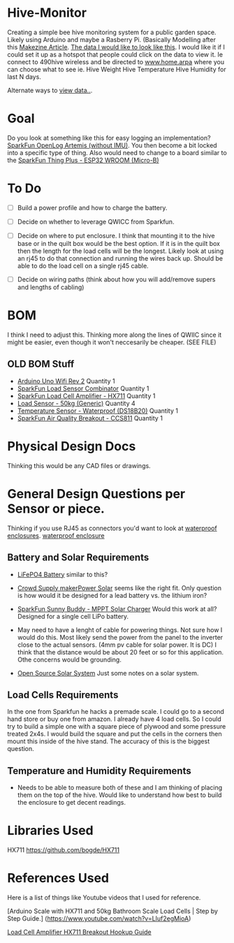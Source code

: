 # Hive-Monitor
Creating a simple bee hive monitoring system for a public garden space. Likely using Arduino and maybe a Rasberry Pi. (Basically Modelling after this [Makezine Article](https://makezine.com/projects/bees-sensors-monitor-hive-health). [The data I would like to look like this](http://everettsprojects.com/2012/12/31/arduino-super-graphing-data-logger/). I would like it if I could set it up as a hotspot that people could click on the data to view it. Ie connect to 490hive wireless and be directed to www.home.arpa where you can choose what to see ie. Hive Weight Hive Temperature Hive Humidity for last N days. 

Alternate ways to [view data..](https://www.electronicsforu.com/electronics-projects/graphical-data-display-arduino-html5).

# Goal

Do you look at something like this for easy logging an implementation? [SparkFun OpenLog Artemis (without IMU)](https://www.sparkfun.com/products/19426). You then become a bit locked into a specific type of thing. Also would need to change to a board similar to the  [SparkFun Thing Plus - ESP32 WROOM (Micro-B)](https://www.sparkfun.com/products/15663)


# To Do
- [ ] Build a power profile and how to charge the battery. 
- [ ] Decide on whether to leverage QWICC from Sparkfun.
- [ ] Decide on where to put enclosure. I think that mounting it to the hive base or in the quilt box would be the best option. If it is in the quilt box then the length for the load cells will be the longest. Likely look at using an rj45 to do that connection and running the wires back up. Should be able to do the load cell on a single rj45 cable. 
- [ ] Decide on wiring paths (think about how you will add/remove supers and lengths of cabling)



# BOM
I think I need to adjust this. Thinking more along the lines of QWIIC since it might be easier, even though it won't neccesarily be cheaper. 
(SEE FILE)

## OLD BOM Stuff
* [Arduino Uno Wifi Rev 2](https://docs.arduino.cc/hardware/uno-wifi-rev2) Quantity 1
* [SparkFun Load Sensor Combinator](https://www.sparkfun.com/products/13878) Quantity 1
* [SparkFun Load Cell Amplifier - HX711](https://www.sparkfun.com/products/13879) Quantity 1
* [Load Sensor - 50kg (Generic)](https://www.sparkfun.com/products/10245) Quantity 4
* [Temperature Sensor - Waterproof (DS18B20)](https://www.sparkfun.com/products/11050) Quantity 1
* [SparkFun Air Quality Breakout - CCS811](https://www.sparkfun.com/products/14193) Quantity 1

# Physical Design Docs
Thinking this would be any CAD files or drawings. 

# General Design Questions per Sensor or piece.
Thinking if you use RJ45 as connectors you'd want to look at [waterproof enclosures](https://www.amazon.com/Waterproof-Connector-Shielded-Ethernet-Tedgetal/dp/B095JZSGYG). [waterproof enclosure](https://www.homedepot.com/p/Revo-RJ45-Female-to-Female-Waterproof-IP-67-Outdoor-Coupler-ONC-1/310016205)

## Battery and Solar Requirements
* [LiFePO4 Battery](https://www.amazon.com/LiFePO4-Battery-Miady-Rechargeable-Maintenance-Free/dp/B089VXSBC6/?th=1) similar to this? 
* [Crowd Supply makerPower Solar](https://www.sparkfun.com/products/16352) seems like the right fit. Only question is how would it be designed for a lead battery vs. the lithium iron? 
* [SparkFun Sunny Buddy - MPPT Solar Charger](https://www.sparkfun.com/products/12885) Would this work at all? Designed for a single cell LiPo battery. 
* May need to have a lenght of cable for powering things. Not sure how I would do this. Most likely send the power from the panel to the inverter close to the actual sensors. (4mm pv cable for solar power. It is DC) I think that the distance would be about 20 feet or so for this application. Othe concerns would be grounding.

* [Open Source Solar System](https://opensource.com/article/22/12/open-source-solar-power-home) Just some notes on a solar system.


## Load Cells Requirements
In the one from Sparkfun he hacks a premade scale. I could go to a second hand store or buy one from amazon. I already have 4 load cells. So I could try to build a simple one with a square piece of plywood and some pressure treated 2x4s. I would build the square and put the cells in the corners then mount this inside of the hive stand. The accuracy of this is the biggest question. 

## Temperature and Humidity Requirements
* Needs to be able to measure both of these and I am thinking of placing them on the top of the hive. Would like to understand how best to build the enclosure to get decent readings. 

# Libraries Used

HX711 https://github.com/bogde/HX711





# References Used
Here is a list of things like Youtube videos that I used for reference.

[Arduino Scale with HX711 and 50kg Bathroom Scale Load Cells | Step by Step Guide.] (https://www.youtube.com/watch?v=LIuf2egMioA)

[Load Cell Amplifier HX711 Breakout Hookup Guide ](https://learn.sparkfun.com/tutorials/load-cell-amplifier-hx711-breakout-hookup-guide)
